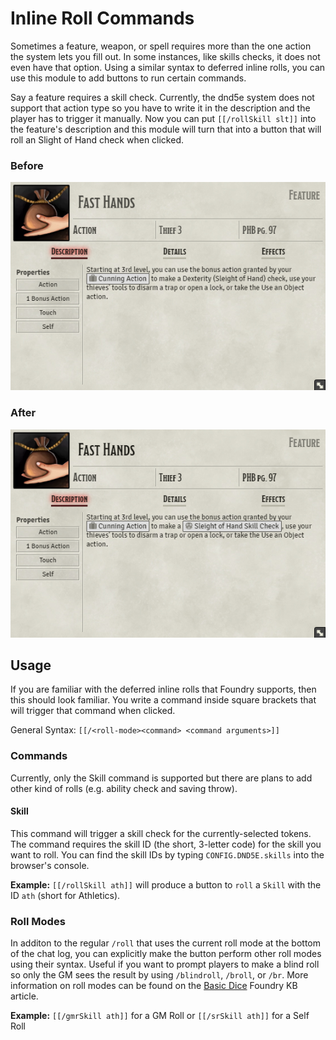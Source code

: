 # Inline Roll Commands

Sometimes a feature, weapon, or spell requires more than the one action the system lets you fill out. In some instances, like skills checks, it does not even have that option. Using a similar syntax to deferred inline rolls, you can use this module to add buttons to run certain commands.

Say a feature requires a skill check. Currently, the dnd5e system does not support that action type so you have to write it in the description and the player has to trigger it manually. Now you can put `[[/rollSkill slt]]` into the feature's description and this module will turn that into a button that will roll an Slight of Hand check when clicked.

### Before

![Fast Hands before screenshot](docs/fast-hands-before.png?raw=true)

### After

![Fast Hands after screenshot](docs/fast-hands-after.png?raw=true)

## Usage

If you are familiar with the deferred inline rolls that Foundry supports, then this should look familiar. You write a command inside square brackets that will trigger that command when clicked.

General Syntax: `[[/<roll-mode><command> <command arguments>]]`

### Commands

Currently, only the Skill command is supported but there are plans to add other kind of rolls (e.g. ability check and saving throw).

#### Skill

This command will trigger a skill check for the currently-selected tokens. The command requires the skill ID (the short, 3-letter code) for the skill you want to roll. You can find the skill IDs by typing `CONFIG.DND5E.skills` into the browser's console.

**Example:** `[[/rollSkill ath]]` will produce a button to `roll` a `Skill` with the ID `ath` (short for Athletics).

### Roll Modes

In additon to the regular `/roll` that uses the current roll mode at the bottom of the chat log, you can explicitly make the button perform other roll modes using their syntax. Useful if you want to prompt players to make a blind roll so only the GM sees the result by using `/blindroll`, `/broll`, or `/br`. More information on roll modes can be found on the [Basic Dice](https://foundryvtt.com/article/dice/) Foundry KB article.

**Example:** `[[/gmrSkill ath]]` for a GM Roll or `[[/srSkill ath]]` for a Self Roll
